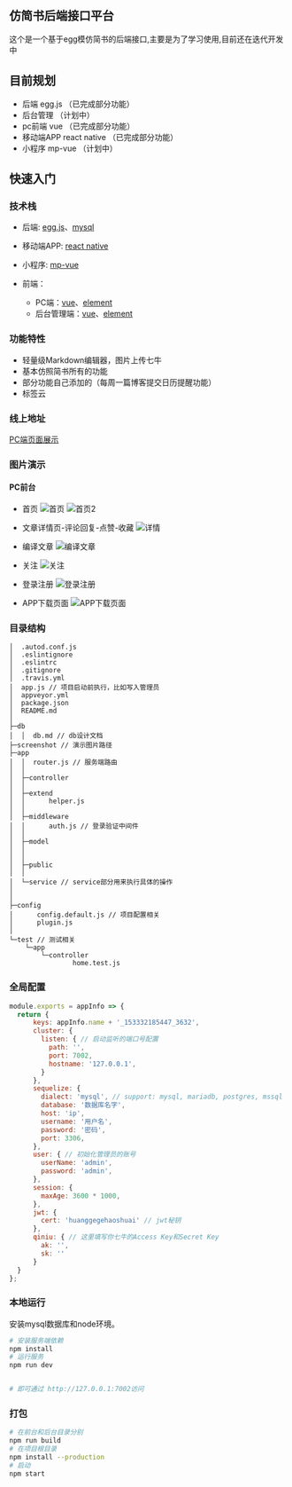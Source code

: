 ## 仿简书后端接口平台

这个是一个基于egg模仿简书的后端接口,主要是为了学习使用,目前还在迭代开发中

## 目前规划

- 后端 egg.js （已完成部分功能）
- 后台管理 （计划中）
- pc前端 vue （已完成部分功能）
- 移动端APP react native （已完成部分功能）
- 小程序 mp-vue （计划中）

## 快速入门

### 技术栈

- 后端: [egg.js](https://eggjs.org/zh-cn/)、[mysql](http://www.runoob.com/mysql/mysql-tutorial.html)

- 移动端APP: [react native](https://reactnative.cn/)

- 小程序: [mp-vue](https://reactnative.cn/)

- 前端：
  - PC端：[vue](https://cn.vuejs.org/)、[element](http://element-cn.eleme.io/#/zh-CN)
  - 后台管理端：[vue](https://cn.vuejs.org/)、[element](http://element-cn.eleme.io/#/zh-CN)

### 功能特性

- 轻量级Markdown编辑器，图片上传七牛
- 基本仿照简书所有的功能
- 部分功能自己添加的（每周一篇博客提交日历提醒功能）
- 标签云
### 线上地址
  [PC端页面展示](http://39.108.125.74/jianshu/#/)
### 图片演示
#### PC前台

 - 首页
 ![首页](./screenshot/home.gif)
 ![首页2](./screenshot/home2.gif)

 - 文章详情页-评论回复-点赞-收藏
  ![详情](./screenshot/detail.gif)

 - 编译文章
  ![编译文章](./screenshot/write.gif)

 - 关注
  ![关注](./screenshot/follow.gif)

 - 登录注册
  ![登录注册](./screenshot/sign.gif)

 - APP下载页面
  ![APP下载页面](./screenshot/introduce.gif) 
### 目录结构

```
│  .autod.conf.js
│  .eslintignore
│  .eslintrc
│  .gitignore
│  .travis.yml
│  app.js // 项目启动前执行，比如写入管理员
│  appveyor.yml
│  package.json
│  README.md
│
├─db
│  │  db.md // db设计文档
├─screenshot // 演示图片路径
├─app
│  │  router.js // 服务端路由
│  │
│  ├─controller
│  │
│  ├─extend
│  │      helper.js
│  │
│  ├─middleware
│  │      auth.js // 登录验证中间件
│  │
│  ├─model
│  │     
│  │
│  ├─public
│  │
│  └─service // service部分用来执行具体的操作
│          
│
├─config
│      config.default.js // 项目配置相关
│      plugin.js
│
└─test // 测试相关
    └─app
        └─controller
                home.test.js
```  

### 全局配置

```javascript
module.exports = appInfo => {
  return {
      keys: appInfo.name + '_153332185447_3632',
      cluster: {
        listen: { // 启动监听的端口号配置
          path: '',
          port: 7002,
          hostname: '127.0.0.1',
        }
      },
      sequelize: {
        dialect: 'mysql', // support: mysql, mariadb, postgres, mssql
        database: '数据库名字',
        host: 'ip',
        username: '用户名',
        password: '密码',
        port: 3306,
      },
      user: { // 初始化管理员的账号
        userName: 'admin',
        password: 'admin',
      },
      session: {
        maxAge: 3600 * 1000,
      },
      jwt: {
        cert: 'huanggegehaoshuai' // jwt秘钥
      },
      qiniu: { // 这里填写你七牛的Access Key和Secret Key
        ak: '',
        sk: ''
      }
  }
};
```


### 本地运行

安装mysql数据库和node环境。

``` bash
# 安装服务端依赖
npm install
# 运行服务
npm run dev


# 即可通过 http://127.0.0.1:7002访问
```

### 打包

```bash
# 在前台和后台目录分别
npm run build
# 在项目根目录
npm install --production
# 启动
npm start
```
